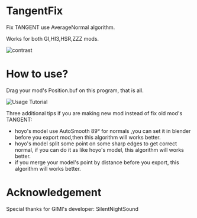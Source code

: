 # TangentFix
Fix TANGENT use AverageNormal algorithm.

Works for both GI,HI3,HSR,ZZZ mods.

![contrast](https://github.com/StarBobis/TangentFix/assets/151726114/006a8908-c35e-4a6c-8ba9-e8eec60002b4)

# How to use?
Drag your mod's Position.buf on this program, that is all.

![Usage Tutorial](https://github.com/StarBobis/TangentFix/assets/151726114/42c4968a-d67a-4309-aee6-39f34eae3445)

Three additional tips if you are making new mod instead of fix old mod's TANGENT:

- hoyo's model use AutoSmooth 89° for normals ,you can set it in blender before you export mod,then this algorithm will works better.
- hoyo's model split some point on some sharp edges to get correct normal, if you can do it as like hoyo's model, this algorithm will works better.
- if you merge your model's point by distance before you export, this algorithm will works better.

# Acknowledgement

Special thanks for GIMI's developer: SilentNightSound
